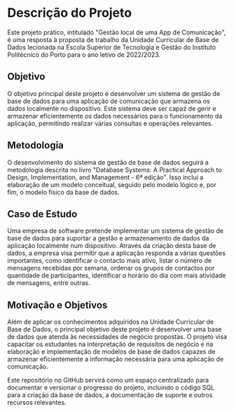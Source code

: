 # Descrição do Projeto

Este projeto prático, intitulado "Gestão local de uma App de Comunicação", é uma resposta à proposta de trabalho da Unidade Curricular de Base de Dados lecionada na Escola Superior de Tecnologia e Gestão do Instituto Politécnico do Porto para o ano letivo de 2022/2023.

## Objetivo

O objetivo principal deste projeto é desenvolver um sistema de gestão de base de dados para uma aplicação de comunicação que armazena os dados localmente no dispositivo. Este sistema deve ser capaz de gerir e armazenar eficientemente os dados necessários para o funcionamento da aplicação, permitindo realizar várias consultas e operações relevantes.

## Metodologia

O desenvolvimento do sistema de gestão de base de dados seguirá a metodologia descrita no livro "Database Systems: A Practical Approach to Design, Implementation, and Management - 6ª edição". Isso inclui a elaboração de um modelo conceitual, seguido pelo modelo lógico e, por fim, o modelo físico da base de dados.

## Caso de Estudo

Uma empresa de software pretende implementar um sistema de gestão de base de dados para suportar a gestão e armazenamento de dados da aplicação localmente num dispositivo. Através da criação desta base de dados, a empresa visa permitir que a aplicação responda a várias questões importantes, como identificar o contacto mais ativo, listar o número de mensagens recebidas por semana, ordenar os grupos de contactos por quantidade de participantes, identificar o horário do dia com mais atividade de mensagens, entre outras.

## Motivação e Objetivos

Além de aplicar os conhecimentos adquiridos na Unidade Curricular de Base de Dados, o principal objetivo deste projeto é desenvolver uma base de dados que atenda às necessidades de negócio propostas. O projeto visa capacitar os estudantes na interpretação de requisitos de negócio e na elaboração e implementação de modelos de base de dados capazes de armazenar eficientemente a informação necessária para uma aplicação de comunicação.

Este repositório no GitHub servirá como um espaço centralizado para documentar e versionar o progresso do projeto, incluindo o código SQL para a criação da base de dados, a documentação de suporte e outros recursos relevantes.
